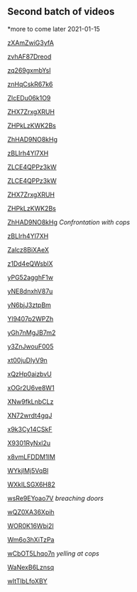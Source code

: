 ## Second batch of videos

*more to come later 2021-01-15

[zXAmZwiG3yfA](https://sendvid.com/iauzyb8q)

[zvhAF87Dreod](https://sendvid.com/4lr6u5mc)

[zq269gxmbYsI](https://sendvid.com/v2ojgp96)

[znHqCskR67k6](https://sendvid.com/xwmbm91u)

[ZlcEDu06k1O9](https://sendvid.com/4g17tpxb)

[ZHX7ZrxgXRUH](https://sendvid.com/bix3rbvl)

[ZHPkLzKWK2Bs](https://sendvid.com/f1wt9k96)

[ZhHAD9NO8kHg](https://sendvid.com/7kdm4lec)

[zBLIrh4Yl7XH](https://sendvid.com/032gpu4k)

[ZLCE4QPPz3kW](https://sendvid.com/wn24gfal)

[ZLCE4QPPz3kW](https://sendvid.com/rcl3srce)

[ZHX7ZrxgXRUH](https://sendvid.com/e16ihum0)

[ZHPkLzKWK2Bs](https://sendvid.com/b0h9ef2m)

[ZhHAD9NO8kHg](https://sendvid.com/kqoa35id) *Confrontation with cops*

[zBLIrh4Yl7XH](https://sendvid.com/zv5n92pz)

[Zalcz8BiXAeX](https://sendvid.com/uik6b92c)

[z1Dd4eQWsblX](https://sendvid.com/ha4fbwjc)

[yPG52agghF1w](https://sendvid.com/h072si12)

[yNE8dnxhV87u](https://sendvid.com/788gbe6e)

[yN6bjJ3ztpBm](https://sendvid.com/8wo5ju8l)

[Yl9407p2WPZh](https://sendvid.com/8d5lett0)

[yGh7nMgJB7m2](https://sendvid.com/ybjcmvbd)

[y3ZnJwouF005](https://sendvid.com/9mespfxo)

[xt00juDlyV9n](https://sendvid.com/mxevv334)

[xQzHp0aizbvU](https://sendvid.com/n1k17196)

[xOGr2U6ve8W1](https://sendvid.com/0xs2u1ip)

[XNw9fkLnbCLz](https://sendvid.com/l1l3q95d)

[XN72wrdt4gqJ](https://sendvid.com/x3akwc3g)

[x9k3Cy14CSkF](https://sendvid.com/jfgrccr1)

[X9301RyNxl2u](https://sendvid.com/s72vtz3s)

[x8vmLFDDM1IM](https://sendvid.com/55sayjqs)

[WYkjlMj5VqBl](https://sendvid.com/qmf2ik6u)

[WXkILSGX6H82](https://sendvid.com/yxvbiusm)

[wsRe9EYoao7V](https://sendvid.com/gfsd891g) *breaching doors*

[wQZ0XA36Xpih](https://sendvid.com/2gpiudw5)

[WOR0K16Wbi2I](https://sendvid.com/1axtpxh7)

[Wm6o3hXiTzPa](https://sendvid.com/4fu8huil)

[wCbOT5Lhqo7n](https://sendvid.com/2038uw4u) *yelling at cops*

[WaNexB6Lznsq](https://sendvid.com/pl603n13)

[wItTIbLfoXBY](https://sendvid.com/4ds5s79h)
